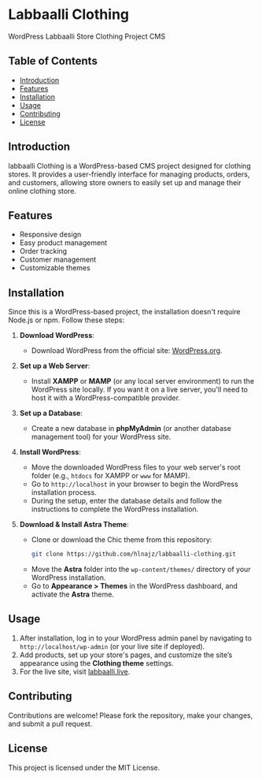 # Labbaalli Clothing  
WordPress Labbaalli Store Clothing Project CMS

## Table of Contents
- [Introduction](#introduction)
- [Features](#features)
- [Installation](#installation)
- [Usage](#usage)
- [Contributing](#contributing)
- [License](#license)

## Introduction
labbaalli Clothing is a WordPress-based CMS project designed for clothing stores. It provides a user-friendly interface for managing products, orders, and customers, allowing store owners to easily set up and manage their online clothing store.

## Features
- Responsive design
- Easy product management
- Order tracking
- Customer management
- Customizable themes

## Installation

Since this is a WordPress-based project, the installation doesn't require Node.js or npm. Follow these steps:

1. **Download WordPress**:
   - Download WordPress from the official site: [WordPress.org](https://wordpress.org/download/).
   
2. **Set up a Web Server**:
   - Install **XAMPP** or **MAMP** (or any local server environment) to run the WordPress site locally. If you want it on a live server, you'll need to host it with a WordPress-compatible provider.

3. **Set up a Database**:
   - Create a new database in **phpMyAdmin** (or another database management tool) for your WordPress site.

4. **Install WordPress**:
   - Move the downloaded WordPress files to your web server's root folder (e.g., `htdocs` for XAMPP or `www` for MAMP).
   - Go to `http://localhost` in your browser to begin the WordPress installation process.
   - During the setup, enter the database details and follow the instructions to complete the WordPress installation.

5. **Download & Install Astra Theme**:
   - Clone or download the Chic theme from this repository:
     ```bash
     git clone https://github.com/hlnajz/labbaalli-clothing.git
     ```
   - Move the **Astra** folder into the `wp-content/themes/` directory of your WordPress installation.
   - Go to **Appearance > Themes** in the WordPress dashboard, and activate the **Astra** theme.

## Usage
1. After installation, log in to your WordPress admin panel by navigating to `http://localhost/wp-admin` (or your live site if deployed).
2. Add products, set up your store's pages, and customize the site’s appearance using the **Clothing theme** settings.
3. For the live site, visit [labbaalli.live](http://labbaalli.live).

## Contributing
Contributions are welcome! Please fork the repository, make your changes, and submit a pull request.

## License
This project is licensed under the MIT License.
